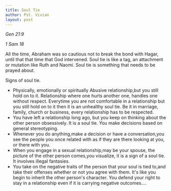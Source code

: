 ```yaml
---
title: Soul Tie
author: Pst. Vivian
layout: post
---
```


*Gen 21:9*

*1 Sam 18*

All the time, Abraham was so cautious not to break the bond with Hagar, until that that time that God intervened.
Soul tie is like a tag, an attachment or mutation like Ruth and Naomi.
Soul tie is something that needs to be prayed about.

Signs of soul tie.



- Physically, emotionally or spiritually Abusive relationship,but you still hold on to it. Relationship where one hurts another one, handles one without respect. Everytime you are not comfortable in a relationship but you still hold on to it then it is an unhealthy soul tie. Be it in marriage, family, church or business, every relationship has to be respected.
- You have left a relationship long ago, but you keep on thinking about the other person obsessively. It is a soul tie. You make decisions based on general stereotyping.
- Whenever you do anything,make a decision or have a conversation,you see the people you once related with as if they are there looking at you, or there with you.
- When you engage in a sexual relationship,may be your spouse, the picture of the other person comes,you visualize, it is a sign of a soul tie. It involves illegal fantasies.
- You take on the negative traits of the person that your soul is tied to,and take their offenses whether or not you agree with them. It's like you begin to inherit the other person's character. You defend your right to stay in a relationship even if it is carrying negative outcomes....
  